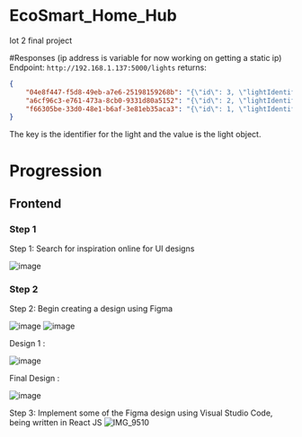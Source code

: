 # EcoSmart_Home_Hub
Iot 2 final project

#Responses
(ip address is variable for now working on getting a static ip)
Endpoint: `http://192.168.1.137:5000/lights`
returns: 
```json
{
    "04e8f447-f5d8-49eb-a7e6-25198159268b": "{\"id\": 3, \"lightIdentifier\": \"04e8f447-f5d8-49eb-a7e6-25198159268b\", \"name\": \"Bedroom\", \"state\": {\"_value_\": 0, \"_name_\": \"OFF\", \"__objclass__\": {\"py/type\": \"datalayer.LightState.LightState\"}}, \"color\": \"white\", \"ledPinNum\": 6}",
    "a6cf96c3-e761-473a-8cb0-9331d80a5152": "{\"id\": 2, \"lightIdentifier\": \"a6cf96c3-e761-473a-8cb0-9331d80a5152\", \"name\": \"Living Room\", \"state\": {\"_value_\": 0, \"_name_\": \"OFF\", \"__objclass__\": {\"py/type\": \"datalayer.LightState.LightState\"}}, \"color\": \"white\", \"ledPinNum\": 26}",
    "f66305be-33d0-48e1-b6af-3e81eb35aca3": "{\"id\": 1, \"lightIdentifier\": \"f66305be-33d0-48e1-b6af-3e81eb35aca3\", \"name\": \"Kitchen\", \"state\": {\"_value_\": 0, \"_name_\": \"OFF\", \"__objclass__\": {\"py/type\": \"datalayer.LightState.LightState\"}}, \"color\": \"white\", \"ledPinNum\": 15}"
}
```
The key is the identifier for the light and the value is the light object.

# Progression

## Frontend

### Step 1

Step 1: Search for inspiration online for UI designs

![image](https://github.com/nic5694/EcoSmart_Home_Hub/assets/43860533/6d8f7464-85ba-4ee6-8a24-d2e160088ddd)

### Step 2

Step 2: Begin creating a design using Figma

![image](https://github.com/nic5694/EcoSmart_Home_Hub/assets/43860533/4840b804-1598-4fc0-a670-537aa99439f5)
![image](https://github.com/nic5694/EcoSmart_Home_Hub/assets/43860533/f2e7e898-ecba-482a-907c-2f92a9044385)

Design 1 :

![image](https://github.com/nic5694/EcoSmart_Home_Hub/assets/99833243/b1698891-aac3-4728-9fa6-c60fca120e27)

Final Design :

![image](https://github.com/nic5694/EcoSmart_Home_Hub/assets/99833243/e96849dd-6439-4270-83ef-f9c51d66381b)



Step 3: Implement some of the Figma design using Visual Studio Code, being written in React JS
![IMG_9510](https://github.com/nic5694/EcoSmart_Home_Hub/assets/43860533/493b0097-76a5-4d2b-8a37-32c05d91c7fa)
